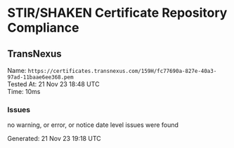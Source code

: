 # STIR/SHAKEN Certificate Repository Compliance

## TransNexus

Name: `https://certificates.transnexus.com/159H/fc77690a-827e-40a3-97ad-11baae6ee368.pem`\
Tested At: 21 Nov 23 18:48 UTC\
Time: 10ms

### Issues

no warning, or error, or notice date level issues were found

Generated: 21 Nov 23 19:18 UTC
